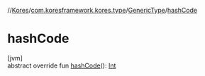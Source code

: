 //[Kores](../../../index.md)/[com.koresframework.kores.type](../index.md)/[GenericType](index.md)/[hashCode](hash-code.md)

# hashCode

[jvm]\
abstract override fun [hashCode](hash-code.md)(): [Int](https://kotlinlang.org/api/latest/jvm/stdlib/kotlin/-int/index.html)
